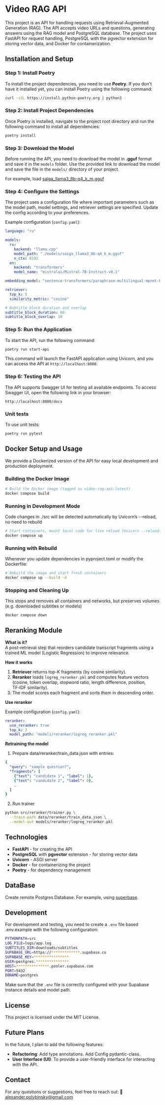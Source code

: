 
# Video RAG API

This project is an API for handling requests using Retrieval-Augmented Generation (RAG). The API accepts video URLs and questions, generating answers using the RAG model and PostgreSQL database. The project uses FastAPI for request handling, PostgreSQL with the pgvector extension for storing vector data, and Docker for containerization.

## Installation and Setup

### Step 1: Install Poetry

To install the project dependencies, you need to use **Poetry**. If you don't have it installed yet, you can install Poetry using the following command:

```bash
curl -sSL https://install.python-poetry.org | python3 -
```

### Step 2: Install Project Dependencies

Once Poetry is installed, navigate to the project root directory and run the following command to install all dependencies:

```bash
poetry install
```

### Step 3: Download the Model

Before running the API, you need to download the model in **.gguf** format and save it in the `models` folder. Use the provided link to download the model and save the file in the `models/` directory of your project.

For example, load [saiga_llama3_8b-q4_k_m.gguf](https://huggingface.co/itlwas/saiga_llama3_8b-Q4_K_M-GGUF/resolve/main/saiga_llama3_8b-q4_k_m.gguf?download=true)

### Step 4: Configure the Settings

The project uses a configuration file where important parameters such as the model path, model settings, and retriever settings are specified. Update the config according to your preferences.

Example configuration (`config.yaml`):

```yaml
language: "ru"

models:
  ru:
    backend: "llama.cpp"
    model_path: "./models/saiga_llama3_8b-q4_k_m.gguf"
    n_ctx: 8192
  en:
    backend: "transformers"
    model_name: "mistralai/Mistral-7B-Instruct-v0.1"

embedding_model: "sentence-transformers/paraphrase-multilingual-mpnet-base-v2"

retriever:
  top_k: 5
  similarity_metric: "cosine"

# Bubtitle block duration and overlap
subtitle_block_duration: 60
subtitle_block_overlap: 10
```

### Step 5: Run the Application

To start the API, run the following command:

```bash
poetry run start-api
```

This command will launch the FastAPI application using Uvicorn, and you can access the API at `http://localhost:8000`.

### Step 6: Testing the API

The API supports Swagger UI for testing all available endpoints. To access Swagger UI, open the following link in your browser:

```
http://localhost:8000/docs
```

### Unit tests

To use unit tests:

```bash
poetry run pytest
```

## Docker Setup and Usage

We provide a Dockerized version of the API for easy local development and production deployment.

### Building the Docker Image

```bash
# Build the Docker image (tagged as video-rag-api:latest)
docker compose build
```

### Running in Development Mode
Code changes in ./src will be detected automatically by Uvicorn’s --reload, no need to rebuild
```bash
# Start containers, mount local code for live reload (Uvicorn --reload)
docker compose up
```
### Running with Rebuild
Whenever you update dependencies in pyproject.toml or modify the Dockerfile:
```bash
# Rebuild the image and start fresh containers
docker compose up --build -d
```

### Stopping and Cleaning Up
This stops and removes all containers and networks, but preserves volumes (e.g. downloaded subtitles or models)
```bash
docker compose down
```

## Reranking Module

**What is it?**  
A post-retrieval step that reorders candidate transcript fragments using a trained ML model (Logistic Regression) to improve relevance.

**How it works**  
1. **Retriever** returns top-K fragments (by cosine similarity).  
2. **Reranker** loads `logreg_reranker.pkl` and computes feature vectors (cosine, token overlap, stopword ratio, length difference, position, TF‑IDF similarity).  
3. The model scores each fragment and sorts them in descending order.

**Use reranker**

Example configuration (`config.yaml`):

```yaml
reranker:
  use_reranker: true
  top_k: 3
  model_path: "models/reranker/logreg_reranker.pkl"
```

**Retraining the model**  

1. Prepare data/reranker/train_data.json with entries:
```yaml
{
  "query": "sample question?",
  "fragments": [
    {"text": "candidate 1", "label": 1},
    {"text": "candidate 2", "label": 0},
    …
  ]
}
```

2. Run trainer
```bash
python src/reranker/trainer.py \
  --train-path data/reranker/train_data.json \
  --model-out models/reranker/logreg_reranker.pkl
```


## Technologies

- **FastAPI** - for creating the API
- **PostgreSQL** with **pgvector** extension - for storing vector data
- **Uvicorn** - ASGI server
- **Docker** - for containerizing the project
- **Poetry** - for dependency management

## DataBase

Create remote Postgres Database. For example, using [superbase](https://supabase.com/).

## Development

For development and testing, you need to create a `.env` file based .env.example with the following configuration:

```bash
PYTHONPATH=src
LOG_FILE=logs/app.log
SUBTITLES_DIR=downloads/subtitles
SUPABASE_URL=https://*************.supabase.co
SUPABASE_KEY=****************
USER=postgres.***************
HOST=***************.pooler.supabase.com
PORT=5432
DBNAME=postgres
```

Make sure that the `.env` file is correctly configured with your Supabase instance details and model path.

## License

This project is licensed under the MIT License.

## Future Plans

In the future, I plan to add the following features:

- **Refactoring**: Add type annotations. Add Config pydantic-class.
- **User Interface (UI)**: To provide a user-friendly interface for interacting with the API.

## Contact

For any questions or suggestions, feel free to reach out: 📧 alexander.polybinsky@gmail.com
